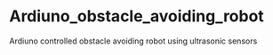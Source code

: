 # Ardiuno_obstacle_avoiding_robot
Ardiuno controlled obstacle avoiding robot using ultrasonic sensors
